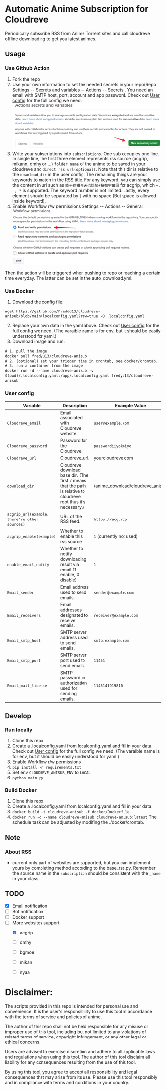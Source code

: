 # Automatic Anime Subscription for Cloudreve
Periodically subscribe RSS from Anime Torrent sites and call cloudreve offline downloading to get you latest animes.

## Usage

### Use Github Action
1. Fork the repo
2. Use your own information to set the needed secrets in your repo(Repo Settings -- Secrets and variables -- Actions -- Secrets). You need an email with SMTP host, port, account and app password. Check out [User config](#User-config) for the full config we need.
![](docs/add_secrets.png)
3. Write your subscriptions into `subscriptions`. One sub occupies one line. In single line, the first three element represents rss source (acgrip, mikann, dmhy or ...) `folder name` of the anime to be saved in your cloudreve and `direct rss url(optional)`. Note that this dir is relative to the `download_dir` in the user config. The remaining things are your keywords to match in the RSS title. For any keyword, you can simply use the content in url such as `能干的猫今天也忧郁+桜都字幕组` for acgrip, which `+, -, *` is supported. The keyword number is not limited. Lastly, every element should be separated by `|` with no space (But space is allowed inside keyword).
4. Enable Workflow r/w permissions
Settings -- Actions -- General
![](docs/enable_rw.png)

Then the action will be triggered when pushing to repo or reaching a certain time everyday. The latter can be set in the auto_download.yml. 

### Use Docker
1. Download the config file:
```
wget https://github.com/Freddd13/cloudreve-anisub/blob/main/localconfig.yaml?raw=true -O .localconfig.yaml
```
2. Replace your own data in the yaml above. Check out [User config](#(User-config)) for the full config we need. (The varaible name is for env, but it should be easily understood for yaml.)
3. Download image and run:
```
# 1. pull the image
docker pull fredyu13/cloudreve-anisub
# 2. (optional) set your trigger time in crontab, see docker/crontab.
# 3. run a container from the image
docker run -d --name cloudreve-anisub -v $(pwd)/.localconfig.yaml:/app/.localconfig.yaml fredyu13/cloudreve-anisub
```

### User config
| Variable                  | Description                                         | Example Value          |
|---------------------------|-----------------------------------------------------|------------------------|
| `Cloudreve_email`               | Email associated with Cloudreve website.                | `user@example.com`     |
| `Cloudreve_password`            | Password for the Cloudreve.                        | `passwordiiyokoiyo`          |
| `Cloudreve_url`     | Cloudreve_url.                   | yourcloudreve.com      |
| `download_dir`     | Cloudreve download base dir. (The first `/` means that the path is relative to cloudreve root thus it's necessary.)                   |   /anime_download/cloudreve_anisub    |
| `acgrip_url(example，there're other sources)`                 | URL of the RSS feed.                               | `https://acg.rip`|
| `acgrip_enable(example)` | Whether to enable this rss source  | `1`  (currently not used)                    |
| `enable_email_notify`      | Whether to notify downloading result via email  (1 enable, 0 disable)  | `1` |
| `Email_sender`            | Email address used to send emails.                 | `sender@example.com`   |
| `Email_receivers`         | Email addresses designated to receive emails.      | `receiver@example.com` |
| `Email_smtp_host`         | SMTP server address used to send emails.           | `smtp.example.com`     |
| `Email_smtp_port`         | SMTP server port used to send emails.              | `11451`                  |
| `Email_mail_license`      | SMTP password or authorization used for sending emails.  | `1145141919810`  |


## Develop
### Run locally
1. Clone this repo
2. Create a .localconfig.yaml from localconfig.yaml and fill in your data. Check out [User config](#(User-config)) for the full config we need. (The varaible name is for env, but it should be easily understood for yaml.)
3. Enable Workflow r/w permissions
3. `pip install -r requirements.txt`
4. Set env `CLOUDREVE_ANISUB_ENV` to `LOCAL`
4. `python main.py`

### Build Docker
1. Clone this repo
2. Create a .localconfig.yaml from localconfig.yaml and fill in your data. 
3. `docker build -t cloudreve-anisub -f docker/Dockerfile .`
4. `docker run -d --name cloudreve-anisub cloudreve-anisub:latest`
The schedule task can be adjusted by modifing the ./docker/crontab.

## Note
### About RSS
- current only part of websites are supported, but you can implement yours by completing method according to the base_rss.py. Remember the source name in the `subscription` should be consistent with the `_name` in your class.

## TODO
- [x] Email notification
- [ ] Bot notification
- [ ] Docker support
- [ ] More websites support
    - [x] acgrip
    - [ ] dmhy
    - [ ] bgmoe
    - [ ] mikan
    - [ ] nyaa


# Disclaimer:
The scripts provided in this repo is intended for personal use and convenience. It is the user's responsibility to use this tool in accordance with the terms of service and policies of anime.

The author of this repo shall not be held responsible for any misuse or improper use of this tool, including but not limited to any violations of related terms of service, copyright infringement, or any other legal or ethical concerns.

Users are advised to exercise discretion and adhere to all applicable laws and regulations when using this tool. The author of this tool disclaim all liability for any consequences resulting from the use of this tool.

By using this tool, you agree to accept all responsibility and legal consequences that may arise from its use.
Please use this tool responsibly and in compliance with terms and conditions in your country.
